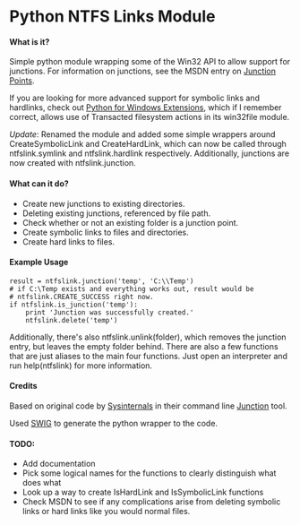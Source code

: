 Python NTFS Links Module
======================

#### What is it?

Simple python module wrapping some of the Win32 API to allow support for junctions. For information on junctions, see the MSDN entry on [Junction Points](http://msdn.microsoft.com/en-us/library/bb968829%28VS.85%29.aspx).

If you are looking for more advanced support for symbolic links and hardlinks, check out [Python for Windows Extensions](http://sourceforge.net/projects/pywin32/), which if I remember correct, allows use of Transacted filesystem actions in its win32file module.

_Update_: Renamed the module and added some simple wrappers around CreateSymbolicLink and CreateHardLink, which can now be called through ntfslink.symlink and ntfslink.hardlink respectively. Additionally, junctions are now created with ntfslink.junction.


#### What can it do?

* Create new junctions to existing directories.
* Deleting existing junctions, referenced by file path.
* Check whether or not an existing folder is a junction point.
* Create symbolic links to files and directories.
* Create hard links to files.

#### Example Usage

	result = ntfslink.junction('temp', 'C:\\Temp')
	# if C:\Temp exists and everything works out, result would be
	# ntfslink.CREATE_SUCCESS right now.
	if ntfslink.is_junction('temp'):
		print 'Junction was successfully created.'
		ntfslink.delete('temp')

Additionally, there's also ntfslink.unlink(folder), which removes the junction entry, but leaves the empty folder behind. There are also a few functions that are just aliases to the main four functions. Just open an interpreter and run help(ntfslink) for more information.

#### Credits

Based on original code by [Sysinternals](http://technet.microsoft.com/en-us/sysinternals) in their command line [Junction](http://technet.microsoft.com/en-us/sysinternals/bb896768) tool.

Used [SWIG](http://www.swig.org/) to generate the python wrapper to the code.

#### TODO:

* Add documentation
* Pick some logical names for the functions to clearly distinguish what does what
* Look up a way to create IsHardLink and IsSymbolicLink functions
* Check MSDN to see if any complications arise from deleting symbolic links or hard links like you would normal files.